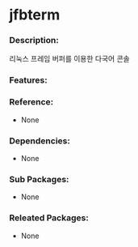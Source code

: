 # jfbterm

### Description:
리눅스 프레임 버퍼를 이용한 다국어 콘솔

### Features:


### Reference:
* None

### Dependencies:
* None

### Sub Packages:
* None

### Releated Packages:
* None